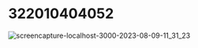 # 322010404052
![screencapture-localhost-3000-2023-08-09-11_31_23](https://github.com/Srikanthcgl/322010404052/assets/104692841/e9a70def-64f5-42a6-a9d6-8afaf9a0fa6b)
